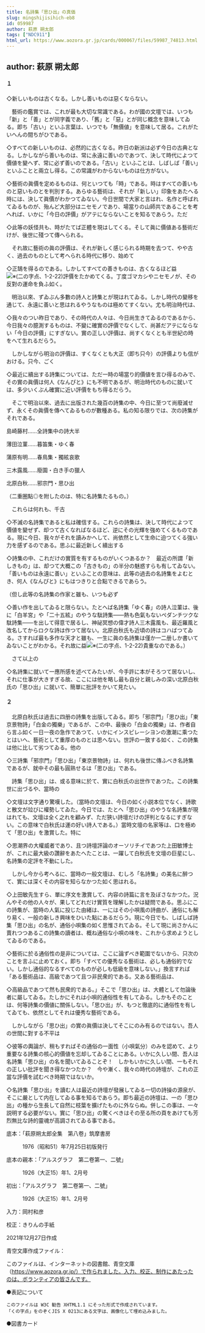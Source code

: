 ```yaml
---
title: 名詩集「思ひ出」の真価
slug: mingshijisihich-eb8
id: 059987
author: 萩原 朔太郎
tags: ["NDC911"]
html_url: https://www.aozora.gr.jp/cards/000067/files/59987_74813.html
---
```


## author: 萩原 朔太郎

#### １




◇新しいものは古くなる。しかし善いものは惡くならない。

　藝術の鑑賞では、これが最も大切な常識である。わが國の文壇では、いつも「新」と「善」とが同字義であり、「舊」と「惡」とが同じ概念を意味してゐる。即ち「古い」といふ言葉は、いつでも「無價値」を意味して居る。これがたいへんの間ちがひである。

◇すべての新しいものは、必然的に古くなる。昨日の新派は必ず今日の古典となる。しかしながら善いものは、常に永遠に善いのであつて、決して時代によつて價値を變へず、常に必ず善いのである。「古い」といふことは、しばしば「善い」といふことと兩立し得る。この常識がわからないものは仕方がない。

◇藝術の眞價を定めるものは、何といつても「時」である。時はすべての善いものと惡いものとを判別する。あらゆる藝術は、それが「新しい」印象をあたへる時には、決して眞價がわかつてゐない。今日世間で大家と言はれ、名作と呼ばれてゐるものが、殆んど大部分はニセモノであり、場當りの山師共であることを考へれば、いかに「今日の評價」がアテにならないことを知るであらう。ただ

◇此等の妖怪共も、時がたてば正體を現はしてくる。そして眞に價値ある藝術だけが、後世に殘つて傳へられる。

　それ故に藝術の眞の評價は、それが新しく感じられる時期を去つて、やや古く、過去のものとして考へられる時代に移り、始めて

◇正鵠を得るのである。しかしてすべての善きものは、古くなるほど益![※(二の字点、1-2-22)](https://www.aozora.gr.jp/cards/000067/files/../../../gaiji/1-02/1-02-22.png)評價をたかめてくる。丁度ゴマカシやニセモノが、その反對の運命を負ふ如く。



　明治以來、ずゐぶん多數の詩人と詩集とが現はれてゐる。しかし時代の變移を通じて、永遠に善いと思はれるやうなものは極めてすくない。尤も明治時代は、

◇我々のつい昨日であり、その時代の人々は、今日尚生きてゐるのであるから、今日我々の臆測するものは、不變に確實の評價でなくして、尚甚だアテにならない「今日の評價」にすぎない。實の正しい評價は、尚すくなくとも半世紀の時をへて生れるだらう。

　しかしながら明治の評價は、すくなくとも大正（即ち只今）の評價よりも信がおける。只今、ごく

◇最近に續出する詩集については、ただ一時の場當り的價値を言ひ得るのみで、その實の眞價は何人《なんぴと》にも不明であるが、明治時代のものに就いては、多少いくぶん確實に近い評價をもち得るだらう。

　そこで明治以來、過去に出版された幾百の詩集の中、今日に至つて尚廢滅せず、永くその眞價を傳へてゐるものが數種ある。私の知る限りでは、次の詩集がそれである。


島崎藤村……全詩集中の詩大半

薄田泣菫……暮笛集・ゆく春

蒲原有明……春鳥集・獨絃哀歌

三木露風……廢園・白き手の獵人

北原白秋……邪宗門・思ひ出

（二重圈點◎を附したのは、特に名詩集たるもの。）



　これらは何れも、千古

◇不滅の名詩集であると私は確信する。これらの詩集は、決して時代によつて價値を變ぜず、却つて古くなればなるほど、逆にその光輝を強めてくるものである。現に今日、我々がそれを讀みかへして、尚依然として生命に迫つてくる強い力を感ずるのである。思ふに最近新しく續出する

◇詩集の中、これだけの實質を有するものがいくつあるか？　最近の所謂「新しきもの」は、却つて大概この「古きもの」の半分の魅惑すらも有してゐない。「善いものは永遠に善い」といふことの意味は、此等の過去の名詩集をよむとき、何人《なんぴと》にもはつきりと合點できるであらう。

（但し此等の名詩集の作家と雖も、いつも必ず

◇善い作を出してゐると限らない。たとへば名詩集「ゆく春」の詩人泣菫は、後に「白羊宮」や「二十五絃」のやうな駄詩集――熱も色氣もないペダンチツクな駄詩集――を出して得意で居るし、神祕冥想の偉才詩人三木露風も、最近羅風と改名してからロクな詩は作つて居ない。北原白秋氏も近頃の詩はコハばつてゐる。さすれば最も多作な天才と雖も、一生に眞の名詩集は僅か一二册しか書いてゐないことがわかる。それ故に益![※(二の字点、1-2-22)](https://www.aozora.gr.jp/cards/000067/files/../../../gaiji/1-02/1-02-22.png)貴重なのである。）



　さて以上の

◇名詩集に就いて一應所感を述べてみたいが、今手許に本がそろつて居ないし、それに仕事が大きすぎる故、ここには他を略し最も自分と親しみの深い北原白秋氏の「思ひ出」に就いて、簡單に批評をかいて見たい。



#### ２




　北原白秋氏は過去に四册の詩集を出版してゐる。即ち「邪宗門」「思ひ出」「東京景物詩」「白金の獨樂」であるが、この中、最後の「白金の獨樂」は、作者自ら言ふ如く一日一夜の急作であつて、いかにインスピレーシヨンの激潮に乘つたとはいへ、藝術として重厚のものとは思へない。世評の一致する如く、この詩集は他に比して劣つてゐる。他の

◇三詩集「邪宗門」「思ひ出」「東京景物詩」は、何れも後世に傳ふべき名詩集であるが、就中その最も圓熟せるは「思ひ出」である。

　詩集「思ひ出」は、或る意味に於て、實に白秋氏の出世作であつた。この詩集世に出づるや、當時の

◇文壇は文字通り驚嘆した。（當時の文壇は、今日の如く小説本位でなく、詩歌と散文が竝びに權勢してゐた。今日では、たとへ「思ひ出」のやうな名詩集が現はれても、文壇は全く之れを顧みず、ただ狹い詩壇だけの評判となるにすぎない。この意味で白秋氏は運の好い詩人である。）當時文壇の名家等は、口を極めて「思ひ出」を激賞した。特に

◇思潮界の大權威者であり、且つ詩壇評論のオーソリチイであつた上田敏博士が、これに最大級の讚辭をあたへたことは、一躍して白秋氏を文壇の巨星にし、名詩集の定評を不動にした。

　しかし今から考へるに、當時の一般文壇は、むしろ「名詩集」の美名に醉つて、實には深くその内容を知らなかつた如く思はれる。

◇上田敏先生すら、單に序文を激賞して、内容の詩篇に言を及ぼさなかつた。況んやその他の人々が、果してどれだけ實質を理解したかは疑問である。思ふにこの詩集が、當時の人氣に投じた由緒は、一にはその小唄風の詩曲が、通俗にも解り易く、一般の新しき興味をひいた點にあるだらう。現に今日でも、しばしば詩集「思ひ出」の名が、通俗小唄集の如く思惟されてゐる。そして現に尚さかんに賣れつつあるこの詩集の讀者は、概ね通俗な小唄の味を、これから求めようとしてゐるのである。

◇藝術に於る通俗性の是非については、ここに論ずべき範圍でないから、只次のことを言ふに止めておく。即ち「すべての優秀なる藝術は、必しも通俗的でない。しかし通俗的なるすべてのものが必しも低級を意味しない。」換言すれば「ある藝術品は、高級であつて且つ非民衆的である。又ある藝術品は、

◇高級品であつて然も民衆的である。」そこで「思ひ出」は、大體として勿論後者に屬してゐる。たしかにそれは小唄的通俗性を有してゐる。しかもそのことは、何等詩集の價値に關係しない。「思ひ出」が、もつと徹底的に通俗性を有してゐても、依然としてそれは優秀な藝術である。

　しかしながら「思ひ出」の實の眞價は決してそこにのみ有るのではない。吾人の世間に對する不平は

◇彼等の輿論が、稍もすればその通俗の一面性（小唄氣分）のみを認めて、より重要なる詩集の核心的價値を忘却してゐることにある。いかに久しい間、吾人は名詩集「思ひ出」の名を聞いてゐることぞ！　しかもいかに久しい間、一もそれの正しい批評を聞き得なかつたか？　今や漸く、我々の時代の詩壇が、これの正當な評價を試むべき時期ではないか。

◇名詩集「思ひ出」を讀む人は最近の詩壇が發展してゐる一切の詩操の源泉が、そこに嚴として内在してゐる事を知るであらう。即ち最近の詩壇は、一の「思ひ出」の種から生長して自然に枝葉を擴げたものに外ならぬ。併しこの事は、一々説明する必要がない。實に「思ひ出」の驚くべきはその至る所の頁をあけても芳烈無比な詩的靈魂が高調されてゐる事である。













底本：「萩原朔太郎全集　第八卷」筑摩書房

　　　1976（昭和51）年7月25日初版発行

底本の親本：「アルスグラフ　第二卷第一、二號」

　　　1926（大正15）年1、2月号

初出：「アルスグラフ　第二卷第一、二號」

　　　1926（大正15）年1、2月号

入力：岡村和彦

校正：きりんの手紙

2021年12月27日作成

青空文庫作成ファイル：

このファイルは、インターネットの図書館、青空文庫（https://www.aozora.gr.jp/）で作られました。入力、校正、制作にあたったのは、ボランティアの皆さんです。











●表記について


	このファイルは W3C 勧告 XHTML1.1 にそった形式で作成されています。
	「くの字点」をのぞくJIS X 0213にある文字は、画像化して埋め込みました。







●図書カード